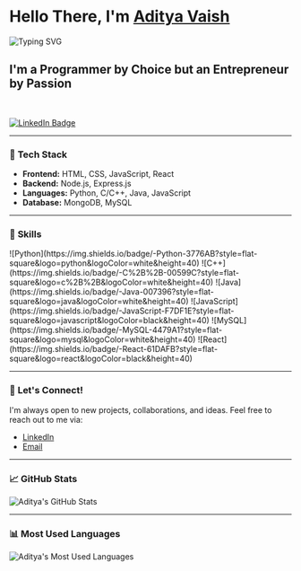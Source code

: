 # Hello There, I'm [Aditya Vaish](https://www.linkedin.com/in/aditya-vaish-370494243/)

![Typing SVG](https://readme-typing-svg.herokuapp.com?font=Hacker&size=25&pause=1000&color=3CF721&multiline=true&width=435&lines=Hello+There%2C+I'm+Aditya+Vaish)

## I'm a Programmer by Choice but an Entrepreneur by Passion
<br>

[![LinkedIn Badge](https://img.shields.io/badge/LinkedIn-Aditya%20Vaish-blue?style=flat-square&logo=linkedin&logoColor=white)](https://www.linkedin.com/in/aditya-vaish-370494243/) 

---

### 🚀 **Tech Stack**
- **Frontend:** HTML, CSS, JavaScript, React  
- **Backend:** Node.js, Express.js  
- **Languages:** Python, C/C++, Java, JavaScript  
- **Database:** MongoDB, MySQL  

---

### 🔧 **Skills**
<p>
  ![Python](https://img.shields.io/badge/-Python-3776AB?style=flat-square&logo=python&logoColor=white&height=40)
  ![C++](https://img.shields.io/badge/-C%2B%2B-00599C?style=flat-square&logo=c%2B%2B&logoColor=white&height=40)
  ![Java](https://img.shields.io/badge/-Java-007396?style=flat-square&logo=java&logoColor=white&height=40)
  ![JavaScript](https://img.shields.io/badge/-JavaScript-F7DF1E?style=flat-square&logo=javascript&logoColor=black&height=40)
  ![MySQL](https://img.shields.io/badge/-MySQL-4479A1?style=flat-square&logo=mysql&logoColor=white&height=40)
  ![React](https://img.shields.io/badge/-React-61DAFB?style=flat-square&logo=react&logoColor=black&height=40)
</p>

---

### 💬 **Let's Connect!**
I'm always open to new projects, collaborations, and ideas. Feel free to reach out to me via:

- [LinkedIn](https://www.linkedin.com/in/aditya-vaish-370494243/)  
- [Email](mailto:adityavaish846@gmail.com)

---

### 📈 **GitHub Stats**
![Aditya's GitHub Stats](https://github-readme-stats.vercel.app/api?username=vaishcodescape&show_icons=true&hide_title=true&count_private=true&hide=prs&theme=radical)

---

### 📊 **Most Used Languages**
![Aditya's Most Used Languages](https://github-readme-stats.vercel.app/api/top-langs/?username=vaishcodescape&layout=compact&theme=radical)
